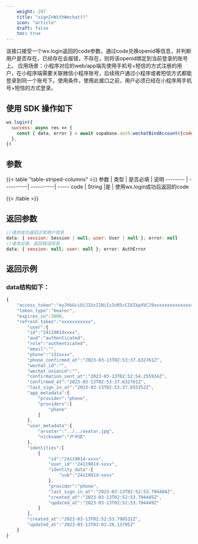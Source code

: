 ```yaml
---
    weight: 297
    title: "signInWithWechat()"
    icon: "article"
    draft: false
    toc: true
---
```


该接口接受一个wx.login返回的code参数，通过code兑换openid等信息，并判断用户是否存在，已经存在会报错，不存在，则将该openid绑定到当前登录的账号上。
应用场景：小程序对应的web/app端先使用手机号+短信的方式注册的用户，在小程序端需要关联微信小程序账号，后续用户通过小程序或者短信方式都能登录到同一个账号下。使用条件，使用此接口之前，用户必须已经在小程序用手机号+短信的方式登录。

## 使用 SDK 操作如下

```js
wx.login({
  success: async res => {
    const { data, error } = await supabase.auth.wechatBindAccount({code:res.code})
  },
})
```


## 参数

{{< table "table-striped-columns" >}}
参数   | 类型        | 是否必填      | 说明
-------- | ----------| ----------| -----
code | String        |是          | 使用wx.login成功后返回的code

{{< /table >}}



## 返回参数

```js
//请求成功返回正常用户信息
data: { session: Session | null; user: User | null }; error: null 
//请求出错，返回错误信息
data: { session: null; user: null }; error: AuthError 

```

## 返回示例

### data结构如下：


  
```js
{
    "access_token":"eyJhbGciOiJIUzI1NiIsInR5cCI6IkpXVCJ9xxxxxxxxxxxxxxxxxxxxxxxx",
    "token_type":"bearer",
    "expires_in":3600,
    "refresh_token":"xxxxxxxxxxx",
        "user":{
        "id":"2411981dxxxx",
        "aud":"authenticated",
        "role":"authenticated",
        "email":"",
        "phone":"131xxxx",
        "phone_confirmed_at":"2023-03-13T02:53:37.632761Z",
        "wechat_id":"",
        "wechat_unionid":"",
        "confirmation_sent_at":"2023-03-13T02:52:54.255934Z",
        "confirmed_at":"2023-03-13T02:53:37.632761Z",
        "last_sign_in_at":"2023-03-13T02:53:37.655352Z",
        "app_metadata":{
            "provider":"phone",
            "providers":[
                "phone"
            ]
        },
        "user_metadata":{
            "arvatar":"../../avatar.jpg",
            "nickname":"卢卡饶"
        },
        "identities":[
            {
                "id":"2411981d-xxxx",
                "user_id":"2411981d-xxxx",
                "identity_data":{
                    "sub":"2411981d-xxxx"
                },
                "provider":"phone",
                "last_sign_in_at":"2023-03-13T02:52:53.794404Z",
                "created_at":"2023-03-13T02:52:53.794445Z",
                "updated_at":"2023-03-13T02:52:53.794449Z"
            }
        ],
        "created_at":"2023-03-13T02:52:53.790532Z",
        "updated_at":"2023-03-13T03:01:26.13795Z"
    }
}

```